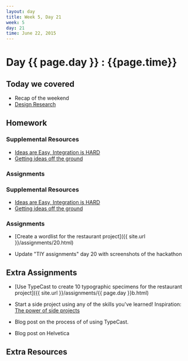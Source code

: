 ```yaml
---
layout: day
title: Week 5, Day 21
week: 5
day: 21
time: June 22, 2015
---
```


# Day {{ page.day }} : {{page.time}}


## Today we covered

* Recap of the weekend
* [Design Research](https://speakerdeck.com/samkap/design-research-and-decision-making-slides-from-aggregate-conference-2014)


## Homework

### Supplemental Resources
* [Ideas are Easy, Integration is HARD](http://www.creativebloq.com/web-design/5-steps-getting-killer-idea-ground-21514260)
* [Getting ideas off the ground](http://www.creativebloq.com/web-design/5-steps-getting-killer-idea-ground-21514260)


### Assignments

### Supplemental Resources
* [Ideas are Easy, Integration is HARD](http://www.creativebloq.com/web-design/5-steps-getting-killer-idea-ground-21514260)
* [Getting ideas off the ground](http://www.creativebloq.com/web-design/5-steps-getting-killer-idea-ground-21514260)


### Assignments
* [Create a wordlist for the restaurant project]({{ site.url }}/assignments/20.html)

* Update "TIY assignments" day 20 with screenshots of the hackathon


## Extra Assignments

* [Use TypeCast to create 10 typographic specimens for the restaurant project]({{ site.url }}/assignments/{{ page.day }}b.html)

* Start a side project using any of the skills you've learned! Inspiration: [The power of side projects](http://www.swiss-miss.com/2012/01/the-power-of-side-projects-and-eccentric-aunts.html)
* Blog post on the process of of using TypeCast.
* Blog post on Helvetica

## Extra Resources
<!-- * Listen to the [StyleGuide Podcast](http://styleguides.io/podcast/) -- especially #5 (about element collages)
* Read about [Morphological Matrices](http://creativethinktank.wikispaces.com/file/view/GenTool-Morph.pdf) -->